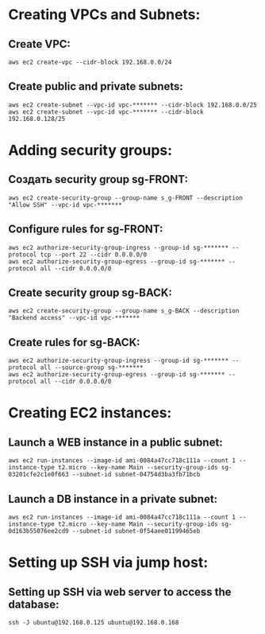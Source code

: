 # Creating VPCs and Subnets:

## Create VPC:

```
aws ec2 create-vpc --cidr-block 192.168.0.0/24
```

## Create public and private subnets:

```
aws ec2 create-subnet --vpc-id vpc-******* --cidr-block 192.168.0.0/25
aws ec2 create-subnet --vpc-id vpc-******* --cidr-block 192.168.0.128/25
```

# Adding security groups:

## Создать security group sg-FRONT:

```
aws ec2 create-security-group --group-name s_g-FRONT --description "Allow SSH" --vpc-id vpc-*******
```

## Configure rules for sg-FRONT:

```
aws ec2 authorize-security-group-ingress --group-id sg-******* --protocol tcp --port 22 --cidr 0.0.0.0/0
aws ec2 authorize-security-group-egress --group-id sg-******* --protocol all --cidr 0.0.0.0/0
```

## Create security group sg-BACK:

```
aws ec2 create-security-group --group-name s_g-BACK --description "Backend access" --vpc-id vpc-*******
```

## Create rules for sg-BACK:

```
aws ec2 authorize-security-group-ingress --group-id sg-******* --protocol all --source-group sg-*******
aws ec2 authorize-security-group-egress --group-id sg-******* --protocol all --cidr 0.0.0.0/0
```

# Creating EC2 instances:

## Launch a WEB instance in a public subnet:

```
aws ec2 run-instances --image-id ami-0084a47cc718c111a --count 1 --instance-type t2.micro --key-name Main --security-group-ids sg-03201cfe2c1e0f663 --subnet-id subnet-04754d3ba3fb71bcb
```

## Launch a DB instance in a private subnet:

```
aws ec2 run-instances --image-id ami-0084a47cc718c111a --count 1 --instance-type t2.micro --key-name Main --security-group-ids sg-0d163b55076ee2cd9 --subnet-id subnet-0f54aee01199465eb
```

# Setting up SSH via jump host:

## Setting up SSH via web server to access the database:


```
ssh -J ubuntu@192.168.0.125 ubuntu@192.168.0.168
```
